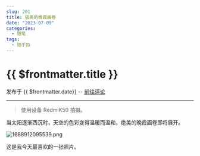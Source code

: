 ```yaml
---
slug: 201
title: 极美的晚霞画卷
date: "2023-07-09"
categories: 
  - 随笔
tags:
  - 随手拍
---
```


# {{ $frontmatter.title }}

发布于 {{ $frontmatter.date}} -- [前往评论](https://zishu.me)

---




> 使用设备 RedmiK50 拍摄。

当太阳逐渐西沉时，天空的色彩变得温暖而温和，绝美的晚霞画卷即将展开。

![1688912095539.png](https://imgurl.zishu.me/images/2023/64aac0e2977cb.png)

这是我今天最喜欢的一张照片。